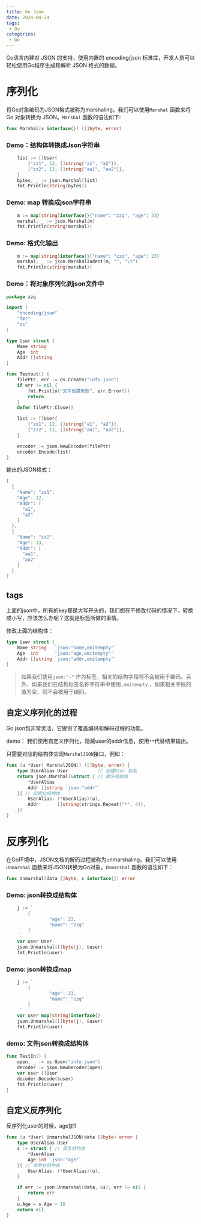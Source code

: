 ```yaml
---
title: Go Json
date: 2024-04-24
tags: 
 - Go
categories:
 - Go
---
```




Go语言内建对 JSON 的支持，使用内置的 encoding/json 标准库，开发人员可以轻松使用Go程序生成和解析 JSON 格式的数据。

# 序列化

将Go对象编码为JSON格式被称为marshaling。我们可以使用`Marshal` 函数来将 Go 对象转换为 JSON。`Marshal` 函数的语法如下:

```GO
func Marshal(v interface{}) ([]byte, error)
```

### Demo：结构体转换成Json字符串

```GO
	list := []User{
		{"zz1", 12, []string{"a1", "a2"}},
		{"zz2", 13, []string{"aa1", "aa2"}},
	}
	bytes, _ := json.Marshal(list)
	fmt.Println(string(bytes))
```

### Demo: map 转换成json字符串

```GO
	m := map[string]interface{}{"name": "zzq", "age": 23}
	marshal, _ := json.Marshal(m)
	fmt.Println(string(marshal))
```

### Demo: 格式化输出

```GO
	m := map[string]interface{}{"name": "zzq", "age": 23}
	marshal, _ := json.MarshalIndent(m, "", "\t")
	fmt.Println(string(marshal))
```

### Demo：将对象序列化到json文件中

```GO
package zzq

import (
	"encoding/json"
	"fmt"
	"os"
)

type User struct {
	Name string
	Age  int
	Addr []string
}

func Testout() {
	filePtr, err := os.Create("info.json")
	if err != nil {
		fmt.Println("文件创建失败", err.Error())
		return
	}
	defer filePtr.Close()

	list := []User{
		{"zz1", 12, []string{"a1", "a2"}},
		{"zz2", 13, []string{"aa1", "aa2"}},
	}

	encoder := json.NewEncoder(filePtr)
	encoder.Encode(list)
}

```

输出的JSON格式：

```GO
[
  {
    "Name": "zz1",
    "Age": 12,
    "Addr": [
      "a1",
      "a2"
    ]
  },
  {
    "Name": "zz2",
    "Age": 13,
    "Addr": [
      "aa1",
      "aa2"
    ]
  }
]

```

## tags

上面的json中，所有的key都是大写开头的，我们想在不修改代码的情况下，转换成小写，应该怎么办呢？这就是标签所做的事情。

修改上面的结构体：

```GO
type User struct {
	Name string   `json:"name,omitempty"`
	Age  int      `json:"age,omitempty"`
	Addr []string `json:"addr,omitempty"`
}
```

> 如果我们使用`json:"-"` 作为标签，相关的结构字段将不会被用于编码。另外，如果我们在结构标签名称字符串中使用`,omitempty` ，如果相关字段的值为空，则不会被用于编码。

## 自定义序列化的过程

Go json包非常灵活，它提供了覆盖编码和解码过程的功能。

demo： 我们使用自定义序列化，隐藏user的addr信息，使用`**`代替结果输出。

只需要对应的结构体实现`MarshalJSON`接口，例如：

```GO
func (u *User) MarshalJSON() ([]byte, error) {
	type UserAlias User           // 创建User 别名
	return json.Marshal(&struct { // 匿名结构体
		*UserAlias
		Addr []string `json:"addr"`
	}{ // 实例化结构体
		UserAlias: (*UserAlias)(u),
		Addr:      []string{strings.Repeat("*", 4)},
	})
}
```



# 反序列化

在Go环境中，JSON文档的解码过程被称为unmarshaling。我们可以使用`Unmarshal` 函数来将JSON转换为Go对象。`Unmarshal` 函数的语法如下：

```GO
func Unmarshal(data []byte, v interface{}) error
```

### Demo: json转换成结构体

```GO
	j := `
		{
				"age": 23,
				"name": "zzq"
		}
     `
	var user User
	json.Unmarshal([]byte(j), &user)
	fmt.Println(user)
```

### Demo: json转换成map

```GO
	j := `
		{
				"age": 23,
				"name": "zzq"
		}
     `
	var user map[string]interface{}
	json.Unmarshal([]byte(j), &user)
	fmt.Println(user)
```

### demo: 文件json转换成结构体

```GO
func TestIn() {
	open, _ := os.Open("info.json")
	decoder := json.NewDecoder(open)
	var user []User
	decoder.Decode(&user)
	fmt.Println(user)
}
```



## 自定义反序列化

反序列化user的时候，age加1

```GO
func (u *User) UnmarshalJSON(data []byte) error {
	type UserAlias User
	s := struct { // 匿名结构体
		*UserAlias
		Age int `json:"age"`
	}{ // 实例化结构体
		UserAlias: (*UserAlias)(u),
	}

	if err := json.Unmarshal(data, &s); err != nil {
		return err
	}
	u.Age = s.Age + 10
	return nil
}
```

